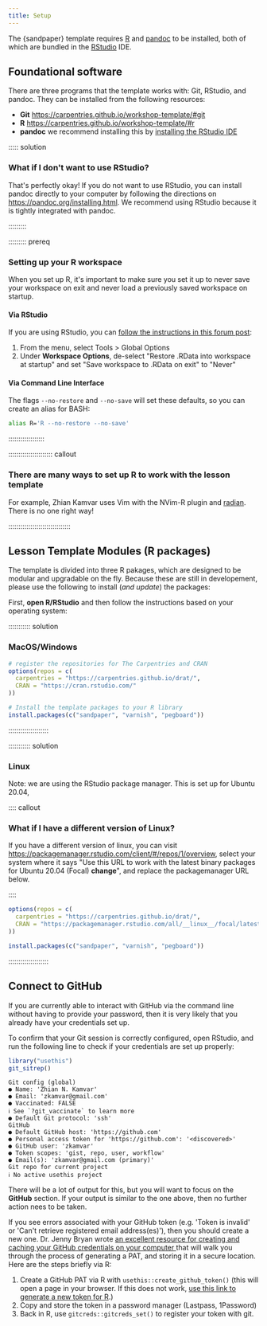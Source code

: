 ```yaml
---
title: Setup
---
```


The {sandpaper} template requires [R] and [pandoc] to be installed, both of 
which are bundled in the [RStudio] IDE. 

## Foundational software

There are three programs that the template works with: Git, RStudio, and pandoc.
They can be installed from the following resources:

 - **Git** https://carpentries.github.io/workshop-template/#git
 - **R** https://carpentries.github.io/workshop-template/#r
 - **pandoc** we recommend installing this by [installing the RStudio IDE][RStudio]

::::: solution

### What if I don't want to use RStudio?

That's perfectly okay! If you do not want to use RStudio, you can install pandoc
directly to your computer by following the directions on https://pandoc.org/installing.html.
We recommend using RStudio because it is tightly integrated with pandoc. 

:::::::::

::::::::: prereq

### Setting up your R workspace

When you set up R, it's important to make sure you set it up to never save your
workspace on exit and never load a previously saved workspace on startup. 

#### Via RStudio 

If you are using RStudio, you can [follow the instructions in this forum 
post](https://community.rstudio.com/t/first-line-of-every-r-script/799/12?u=zkamvar):

1. From the menu, select <cmd>Tools<cmd> > <cmd>Global Options</cmd>
2. Under **Workspace Options**, de-select "Restore .RData into workspace at startup" and set "Save workspace to .RData on exit" to "Never"

#### Via Command Line Interface

The flags `--no-restore` and `--no-save` will set these defaults, so you can 
create an alias for BASH:

```bash
alias R='R --no-restore --no-save'
```

::::::::::::::::::

:::::::::::::::::::::: callout

### There are many ways to set up R to work with the lesson template

For example, Zhian Kamvar uses Vim with the NVim-R plugin and 
[radian](https://github.com/randy3k/radian#readme). There is no one right way!

:::::::::::::::::::::::::::::::

## Lesson Template Modules (R packages)

The template is divided into three R pakages, which are designed to be modular
and upgradable on the fly. Because these are still in developement, please use
the following to install (*and update*) the packages:

First, **open R/RStudio** and then follow the instructions based on your
operating system:

::::::::::: solution

### MacOS/Windows

```r
# register the repositories for The Carpentries and CRAN
options(repos = c(
  carpentries = "https://carpentries.github.io/drat/",
  CRAN = "https://cran.rstudio.com/"
))

# Install the template packages to your R library
install.packages(c("sandpaper", "varnish", "pegboard"))
```

::::::::::::::::::::


::::::::::: solution

### Linux

Note: we are using the RStudio package manager. This is set up for Ubuntu 20.04,

:::: callout

### What if I have a different version of Linux?

If you have a different version of linux, you can visit https://packagemanager.rstudio.com/client/#/repos/1/overview, 
select your system where it says "Use this URL to work with the latest binary
packages for Ubuntu 20.04 (Focal) **change**", and replace the packagemanager
URL below.

::::

```r
options(repos = c(
  carpentries = "https://carpentries.github.io/drat/",
  CRAN = "https://packagemanager.rstudio.com/all/__linux__/focal/latest"
))

install.packages(c("sandpaper", "varnish", "pegboard"))
```
::::::::::::::::::::

## Connect to GitHub

If you are currently able to interact with GitHub via the command line without
having to provide your password, then it is very likely that you already have
your credentials set up. 

To confirm that your Git session is correctly configured, open RStudio, and run
the following line to check if your credentials are set up properly:

```r
library("usethis")
git_sitrep()
```

```output
Git config (global)
● Name: 'Zhian N. Kamvar'
● Email: 'zkamvar@gmail.com'
● Vaccinated: FALSE
ℹ See `?git_vaccinate` to learn more
● Default Git protocol: 'ssh'
GitHub
● Default GitHub host: 'https://github.com'
● Personal access token for 'https://github.com': '<discovered>'
● GitHub user: 'zkamvar'
● Token scopes: 'gist, repo, user, workflow'
● Email(s): 'zkamvar@gmail.com (primary)'
Git repo for current project
ℹ No active usethis project
```

There will be a lot of output for this, but you will want to focus on the
**GitHub** section. If your output is similar to the one above, then no further
action nees to be taken.

If you see errors associated with your GitHub token (e.g.
'Token is invalid' or 'Can't retrieve registered email address(es)'), then you
should create a new one. Dr. Jenny Bryan wrote [an excellent resource for 
creating and caching your GitHub credentials on your computer
](https://happygitwithr.com/credential-caching.html#how-to-manage-a-pat) that
will walk you through the process of generating a PAT, and storing it in a 
secure location. Here are the steps briefly via R:

1. Create a GitHub PAT via R with `usethis::create_github_token()` (this will
   open a page in your browser. If this does not work, [use this link to 
   generate a new token for R](https://github.com/settings/tokens/new?scopes=repo,user,gist,workflow&description=R:GITHUB_PAT).)
2. Copy and store the token in a password manager (Lastpass, 1Password)
3. Back in R, use `gitcreds::gitcreds_set()` to register your token with git.


[R]: https://cran.rstudio.org/
[pandoc]: https://pandoc.org/
[RStudio]: https://rstudio.com/products/rstudio/download/#download
